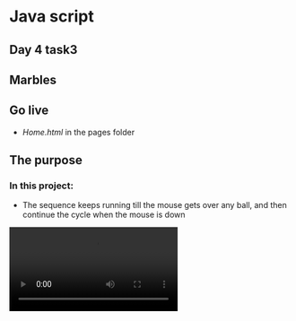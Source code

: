 # Java script 
## Day 4 task3
## Marbles

## Go live
- *Home.html* in the pages folder

## The purpose
### In this project:
- The sequence keeps running till the mouse gets over any ball, and then continue the cycle when the mouse is down


![](./marbles.mp4)